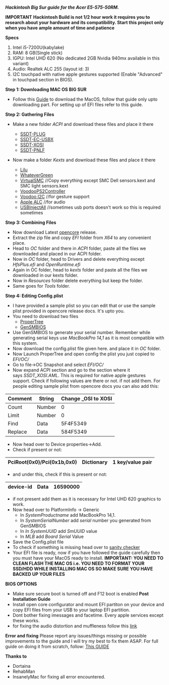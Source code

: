 **_Hackintosh Big Sur guide for the Acer E5-575-50RM._**

**IMPORTANT**
**Hackintosh Build is not 1/2 hour work it requires you to research about your hardware and its compatibility. Start this project only when you have ample amount of time and patience**

**Specs**
1. Intel i5-7200U(kabylake)
2. RAM: 8 GB(Single stick)
3. IGPU: Intel UHD 620 (No dedicated 2GB Nvidia 940mx available in this variant)
4. Audio: Realtek ALC 255 (layout id: 3)
5. I2C touchpad with native apple gestures supported (Enable "Advanced" in touchpad section in BIOS).

**Step 1: Downloading MAC OS BIG SUR**
* Follow this [Guide](https://dortania.github.io/OpenCore-Install-Guide/installer-guide/winblows-install.html#downloading-macos) to download the MacOS, follow that guide only upto downloading part. For setting up of EFI files refer to this guide.

**Step 2: Gathering Files**
* Make a new folder _ACPI_ and download these files and place it there
  * [SSDT-PLUG](https://github.com/dortania/Getting-Started-With-ACPI/blob/master/extra-files/compiled/SSDT-PLUG-DRTNIA.aml)
  * [SSDT-EC-USBX](https://github.com/dortania/Getting-Started-With-ACPI/blob/master/extra-files/compiled/SSDT-EC-USBX-LAPTOP.aml)
  * [SSDT-XOSI](https://github.com/dortania/Getting-Started-With-ACPI/blob/master/extra-files/compiled/SSDT-XOSI.aml)
  * [SSDT-PNLF](https://github.com/dortania/Getting-Started-With-ACPI/blob/master/extra-files/compiled/SSDT-PNLF.aml)

* Now make a folder _Kexts_ and download these files and place it there 
  
  * [Lilu](https://github.com/acidanthera/Lilu)
  * [WhateverGreen](https://github.com/acidanthera/whatevergreen/releases)
  * [VirtualSMC](https://github.com/acidanthera/virtualsmc/releases)
  //Copy everything except SMC Dell sensors.kext and SMC light sensors.kext
  * [VoodooPS2Controller](https://github.com/acidanthera/VoodooPS2)
  * [Voodoo I2C](https://github.com/VoodooI2C/VoodooI2C) //for gesture support
  * [Apple ALC](https://github.com/acidanthera/AppleALC) //for audio
  * [USBInjectAll](https://bitbucket.org/RehabMan/os-x-usb-inject-all/downloads/) //sometimes usb ports doesn't work so this is required sometimes
 
**Step 3: Combining Files**
* Now download Latest [opencore](https://github.com/acidanthera/OpenCorePkg) release.
* Extract the zip file and copy _EFI_ folder from _X64_ to any convenient place.
* Head to _OC_ folder and there in _ACPI_ folder, paste all the files we downloaded and placed in our ACPI folder. 
* Now in _OC_ folder, head to Drivers and delete everything except _HfsPlus.efi_ and _OpenRuntime.efi_
* Again in OC folder, head to _kexts_ folder and paste all the files we downloaded in our kexts folder.
* Now in _Resources_ folder delete everything but keep the folder.
* Same goes for _Tools_ folder.

**Step 4: Editing Config.plist**
* I have provided a sample plist so you can edit that or use the sample plist provided in opencore release docs. It's upto you.
* You need to download two files
  * [ProperTree](https://github.com/corpnewt/ProperTree)
  * [GenSMBIOS](https://github.com/corpnewt/GenSMBIOS)
* Use GenSMBIOS to generate your serial number. Remember while generating serial keys use _MacBookPro 14,1_ as it is most compatible with this system.
* Now download the config.plist file given here. and place it in _OC_ folder.
* Now Launch ProperTree and open config the plist you just copied to _EFI/OC/_
* Go to file->OC Snapshot and select _EFI/OC/_
* Now expand ACPI section and go to the section where it says _SSDT_XOSI.AML_. This is required for native apple gestures support. Check if following values are there or not. if not add them. For people editing sample plist from opencore docs you can also add this:

| Comment | String | Change _OSI to XOSI |
|---------|--------|---------------------|
| Count   | Number | 0                   |
| Limit   | Number | 0                   |
| Find    | Data   | 5F4F5349            |
| Replace | Data   | 584F5349            |

* Now head over to Device properties->Add.
* Check if present or not:

| PciRoot(0x0)/Pci(0x1b,0x0) | Dictionary | 1 key/value pair |
|----------------------------|------------|------------------|

* and under this, check if this is present or not:

| device-id | Data | 16590000 |
|-----------|------|----------|

* if not present add them as it is necessary for Intel UHD 620 graphics to work.
* Now head over to PlatformInfo -> Generic
  * In _SystemProductname_ add MacBookPro 14,1.
  * In _SystemSerialNumber_ add _serial_ number you generated from GenSMBIOS
  * In _In SystemUUID_ add _SmUUID_ value
  * In _MLB_ add _Board Serial_ Value
* Save the Config.plist file  
* To check if something is missing head over to [sanity checker](https://opencore.slowgeek.com)
* Your EFI file is ready, now if you have followed the guide carefully then you must have your MacOS ready to install. 
**IMPORTANT: YOU NEED TO CLEAN FLASH THE MAC OS i.e. YOU NEED TO FORMAT YOUR SSD/HDD WHILE INSTALLING MAC OS SO MAKE SURE YOU HAVE BACKED UP YOUR FILES**

**BIOS OPTIONS**
  * Make sure secure boot is turned off and F12 boot is enabled
**Post Installation Guide**
* Install open core configurator and mount EFI partiton on your device and copy EFI files from your USB to your laptop EFI partition.
* Dont bother fixing imessages and facetime. Every apple services except these works.
* for fixing the audio distortion and muffleness follow this [link](https://github.com/hackintosh-stuff/ComboJack)

**Error and fixing**
Please report any issues/things missing or possible improvements to the guide and I will try my best to fix them ASAP.
For full guide on doing it from scratch, follow: [This GUIDE](https://dortania.github.io/OpenCore-Install-Guide/)

**Thanks to**
* Dortaina
* RehabMan
* InsanelyMac
for fixing all error encountered.


